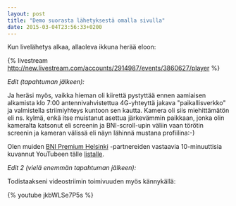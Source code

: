 ```yaml
---
layout: post
title: "Demo suorasta lähetyksestä omalla sivulla"
date: 2015-03-04T23:56:33+0200
---
```


Kun livelähetys alkaa, allaoleva ikkuna herää eloon: 

{% livestream http://new.livestream.com/accounts/2914987/events/3860627/player %}<!--more-->

*Edit (tapahtuman jälkeen):*

Ja heräsi myös, vaikka hieman oli kiirettä pystyttää ennen aamiaisen alkamista klo 7:00 antennivahvistettua 4G-yhteyttä jakava "paikallisverkko" ja valmistella striimiyhteys kuntoon sen kautta. Kamera oli siis miehittämätön eli ns. kylmä, enkä itse muistanut asettua järkevämmin paikkaan, jonka olin kameralta katsonut eli screenin ja BNI-scroll-upin väliin vaan törötin screenin ja kameran välissä eli näyn lähinnä mustana profiilina:-)

Olen muiden [BNI Premium Helsinki](http://bni.fi/helsinki-bni-premium-helsinki/index.php) -partnereiden vastaavia 10-minuuttisia kuvannut YouTubeen tälle [listalle](http://www.youtube.com/playlist?list=PLVTO51rtu6xgvKte60Q3XAkv2Lc6GYh_9).

*Edit 2 (vielä enemmän tapahtuman jälkeen):*

Todistaakseni videostriimin toimivuuden myös kännykällä: 

{% youtube jkbWLSe7P5s %}